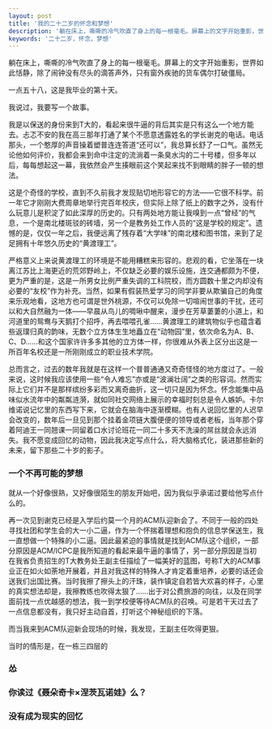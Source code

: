 ```yaml
---
layout: post
title: '我的二十二岁的怀念和梦想'
description: '躺在床上，嘶嘶的冷气吹直了身上的每一根毫毛。屏幕上的文字开始重影，世界如此恬静，除了闹钟没有尽头的滴答声外，只有窗外疾驰的货车偶尔打破僵局。一点五十八，这是我毕业的第十天。'
keywords: '二十二岁，怀念，梦想'
---
```


躺在床上，嘶嘶的冷气吹直了身上的每一根毫毛。屏幕上的文字开始重影，世界如此恬静，除了闹钟没有尽头的滴答声外，只有窗外疾驰的货车偶尔打破僵局。

一点五十八，这是我毕业的第十天。

我说过，我要写一个故事。

我是以保送的身份来到T大的，看起来很牛逼的背后其实是只有这么一个地方能去。忐忑不安的我在高三那年打通了某个不愿意透露姓名的学长谢克的电话。电话那头，一个憨厚的声音操着塑普连连答道“还可以”，我总算长舒了一口气。虽然无论他如何评价，我都会来到命中注定的流淌着一条臭水沟的二十号楼，但多年以后，每每想起这一幕，我依然会产生揍眼前这个笑起来找不到眼睛的胖子一顿的想法。

这是个奇怪的学校，直到不久前我才发现贴切地形容它的方法——它很不科学。前一年它才刚刚大费周章地举行完百年校庆，但实际上除了纸上的数字之外，没有什么玩意儿是积淀了如此深厚的历史的。只有两处地方能让我嗅到一点“曾经”的气息，一个是南北楼斑驳的砖墙，另一个是教务处工作人员的“这是学校的规定”。遗憾的是，仅仅一年之后，我便远离了残存着“大学味”的南北楼和图书馆，来到了足足拥有十年悠久历史的“黄渡理工”。

严格意义上来说黄渡理工的环境是不能用糟糕来形容的。悲观的看，它坐落在一块离江苏比上海更近的荒郊野岭上，不仅缺乏必要的娱乐设施，连交通都颇为不便，更为严重的是，这是一所男女比例严重失调的工科院校，而方圆数十里之内却没有必要的“友校”作为补充。当然，如果有假装热爱学习的同学非要从欺骗自己的角度来乐观地看，这地方也可谓是世外桃源，不仅可以免除一切喧闹世事的干扰，还可以和大自然融为一体——早晨从鸟儿的啁啾中醒来，漫步在芳草萋萋的小道上，和河道里的鸳鸯与天鹅打个招呼，再去喂喂孔雀……黄渡理工的建筑物似乎也蕴含着些返璞归真的韵味，无数个立方体生生地矗立在“动物园”里，依次命名为A、B、C、D……和这个国家许许多多其他的立方体一样，你很难从外表上区分出这是一所百年名校还是一所刚刚成立的职业技术学院。

总而言之，过去的数年我就是在这样一个普普通通又奇奇怪怪的地方度过了。一般来说，这时候我应该使用一些“令人难忘”亦或是“波澜壮阔”之类的形容词。然而实际上它们并不是那样缤纷多彩而又离奇曲折，这一切只是因为怀念。怀念能集中品味似水流年中的粼粼涟漪，就如同社交网络上展示的幸福时刻总是令人嫉妒。卡尔维诺说记忆里的东西写下来，它就会在脑海中逐渐模糊。也有人说回忆里的人迟早会改变的，数年后一旦见到那个挂着金项链大腹便便的领导或者老板，当年那个穿着阿迪王一同翘课一同留着口水讨论班花一同二十多天不洗澡的屌丝就会永远消失。我不愿变成回忆的动物，因此我决定写点什么，将大脑格式化，装进那些新的未来，留下那些二十岁的影子。


### 一个不再可能的梦想

就从一个好像很熟，又好像很陌生的朋友开始吧，因为我似乎承诺过要给他写点什么的。

再一次见到谢克已经是入学后约莫一个月的ACM队迎新会了。不同于一般的四处寻找社团和学生会的大一小二逼，作为一个怀揣着理想和抱负的信息学保送生，我一直想做一个特殊的小二逼。因此最紧迫的事情就是找到ACM队这个组织，一部分原因是ACM/ICPC是我所知道的看起来最牛逼的事情了，另一部分原因是当初在我省负责招生的T大教务处王副主任描绘了一幅美好的蓝图，号称T大的ACM事业正在如火如荼地开展着，并且对我这样的特殊人才肯定着重培养，必要的话还会送我们出国比赛。当时我擦了擦头上的汗珠，装作镇定自若皆大欢喜的样子，心里的真实想法却是，我擦教练也吹得太狠了……出于对公费旅游的向往，以及在同学面前找一点优越感的想法，我一到学校便等待ACM队的召唤。可是若干天过去了一点信息都没有，我只好主动自首，打听这个神秘组织的下落。

而当我来到ACM队迎新会现场的时候，我发现，王副主任吹得更狠。

当时的情形是，在一栋三四层的

### 怂

### 你读过《聂朵奇卡×涅茨瓦诺娃》么？

### 没有成为现实的回忆
